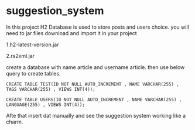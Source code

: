 

# suggestion_system

In this project H2 Database is used to store posts and users choice.
you will need to jar files
download and import it in your project

1.h2-latest-version.jar

2.rs2xml.jar

create a database with name article and username article.
then use below query to create tables.

  `CREATE TABLE TEST(ID NOT NULL AUTO_INCREMENT , NAME VARCHAR(255) , TAGS VARCHAR(255) , VIEWS INT(4));`
  
 `CREATE TABLE USERS(ID NOT NULL AUTO_INCREMENT , NAME VARCHAR(255) , LANGUAGE(255) , VIEWS INT(4));`
  
Afte that insert dat manually and see the suggestion system working like a charm.




